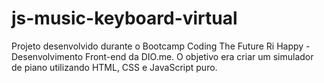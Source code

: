 # js-music-keyboard-virtual

Projeto desenvolvido durante o Bootcamp Coding The Future Ri Happy - Desenvolvimento Front-end da DIO.me. O objetivo era criar um simulador de piano utilizando HTML, CSS e JavaScript puro.
